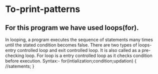 # To-print-patterns
## For this program we have used loops(for). 
In looping, a program executes the sequence of statements many times until the stated condition becomes false.
There are two types of loops- entry controlled loop and exit controlled loop. It is also called as a pre-checking loop.
For loop is a entry controlled loop as it checks condition before execution.
Syntax:-
for(intialization;condition;updation)
{
//satements;
}
